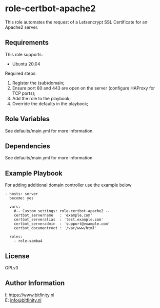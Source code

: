 role-certbot-apache2
=========

This role automates the request of a Letsencrypt SSL Certificate for an Apache2 server.

Requirements
------------

This role supports:
- Ubuntu 20.04

Required steps:
1. Register the (sub)domain; 
2. Ensure port 80 and 443 are open on the server (configure HAProxy for TCP ports);
3. Add the role to the playbook;
4. Override the defaults in the playbook;

Role Variables
--------------

See defaults/main.yml for more information.

Dependencies
------------

See defaults/main.yml for more information.

Example Playbook
----------------

For adding additional domain controller use the example below

    - hosts: server
      become: yes

      vars:
        #-- Custom settings: role-certbot-apache2 --
        certbot_servername   : 'example.com'
        certbot_serveralias  : 'test.example.com'
        certbot_serveradmin  : 'support@example.com'
        certbot_documentroot : '/var/www/html'
        
      roles:
        - role-samba4

License
-------

GPLv3

Author Information
------------------

I: https://www.bitfinity.nl \
E: info@bitfinity.nl

